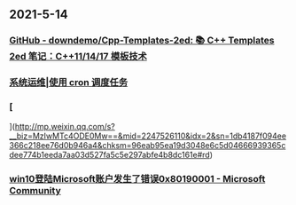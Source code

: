 
## 2021-5-14

### [GitHub - downdemo/Cpp-Templates-2ed: 📚 C++ Templates 2ed 笔记：C++11/14/17 模板技术](https://github.com/downdemo/Cpp-Templates-2ed)

### [系统运维|使用 cron 调度任务](https://linux.cn/article-13383-1.html)

### [
](http://mp.weixin.qq.com/s?__biz=MzIwMTc4ODE0Mw==&mid=2247526110&idx=2&sn=1db4187f094ee366c218ee76d0b946a4&chksm=96eab95ea19d3048e6c5d04666939365cdee774b1eeda7aa03d527fa5c5e297abfe4b8dc161e#rd)

### [win10登陆Microsoft账户发生了错误0x80190001 - Microsoft Community](https://answers.microsoft.com/zh-hans/windows/forum/windows_10-security/win10%e7%99%bb%e9%99%86microsoft%e8%b4%a6%e6%88%b7/c0d2018d-6f73-417b-a0fb-8c0122b765ba)